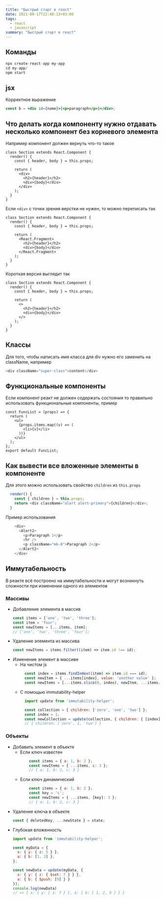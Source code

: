 ```yaml
---
title: "Быстрый старт в react"
date: 2021-09-17T22:40:13+03:00
tags:
  - react
  - javascript
summary: "Быстрый старт в react"
---
```

## Команды 
```javascript
npx create-react-app my-app
cd my-app/
npm start
```

## jsx
Корректное выражение 
```jsx
const b = <div id={name}>{<p>paragraph</p>}</div>;
```
## Что делать когда компоненту нужно отдавать несколько компонент без корневого элемента 
Например компонент должен вернуть что-то такое
```javasript
class Section extends React.Component {
  render() {
    const { header, body } = this.props;

    return (
      <div>
        <h2>{header}</h2>
        <div>{body}</div>
      </div>
    );
  }
}
```
Если `<div>` с точки зрения верстки не нужен, то можно переписать так
```javasript
class Section extends React.Component {
  render() {
    const { header, body } = this.props;

    return (
      <React.Fragment>
        <h2>{header}</h2>
        <div>{body}</div>
      </React.Fragment>
    );
  }
}
```
Короткая версия выглядит так
```javasript
class Section extends React.Component {
  render() {
    const { header, body } = this.props;

    return (
      <>
        <h2>{header}</h2>
        <div>{body}</div>
      </>
    );
  }
}
```
## Классы 
Для того, чтобы написать имя класса для div нужно его заменить на className, например
```javascript
<div className="super-class">content</div>

```

## Функциональные компоненты 
Если компонент реакт не должен содержать состояния то правильно использовать функциональные компоненты, пример
```
const FuncList = (props) => {
  return (
    <ul>
      {props.items.map((v) => (
        <li>{v}</li>
      ))}
    </ul>
  );
};
export default FuncList;
```

## Как вывести все вложенные элементы в компоненте
Для этого можно использовать свойство `children` из `this.props`
```javascript
  render() {
    const { children } = this.props;
    return <div className="alert alert-primary">{children}</div>;
  }
```
Пример использования
```javascript
    <div>
      <Alert2>
        <p>Paragraph 1</p>
        <hr />
        <p className="mb-0">Paragraph 2</p>
      </Alert2>
    </div>
```

## Иммутабельность 
В реакте всё построено на иммутабельности и могут возникнуть сложности при изменении одного из элементов

### Массивы 
- Добавление элемента в массив
    ```javascript
    const items = ['one', 'two', 'three'];
    const item = 'four';
    const newItems = [...items, item];
    // ['one', 'two', 'three', 'four'];
    ```
- Удаление элемента из массива
    ```javascript
    const newItems = items.filter((item) => item.id !== id);
    ```
- Изменение элемент в массиве
  - На чистом js
    ```javascript
      const index = items.findIndex((item) => item.id === id);
      const newItem = { ...items[index], value: 'another value' };
      const newItems = [...items.slice(0, index), newItem, ...items.slice(index + 1)];
    ```
  - С помощью immutability-helper
    ```javascript
      import update from 'immutability-helper';

      const collection = { children: ['zero', 'one', 'two'] };
      const index = 1;
      const newCollection = update(collection, { children: { [index]: { $set: 1 } } });
      // { children: ['zero', 1, 'two'] }
    ```

### Объекты
- Добавить элемент в объекте
  - Если ключ известен
    ```javascript
        const items = { a: 1, b: 2 };
        const newItems = { ...items, c: 3 };
        // { a: 1, b: 2, c: 3 }
    ```
  - Если ключ динамический
    ```javascript
        const items = { a: 1, b: 2 };
        const key = 'c';
        const newItems = { ...items, [key]: 3 };
        // { a: 1, b: 2, c: 3 }
    ```
- Удаление ключа в объекте
    ```javascript
    const { deletedKey, ...newState } = state;
    ```
- Глубокая вложенность
    ```javascript
    import update from 'immutability-helper';

    const myData = {
      x: { y: { z: 5 } },
      a: { b: [1, 2] },
    };

    const newData = update(myData, {
      x: { y: { z: { $set: 7 } } },
      a: { b: { $push: [9] } }
    });
    console.log(newData)
    // => { x: { y: { z: 7 } }, a: { b: [ 1, 2, 9 ] } }
    ```
